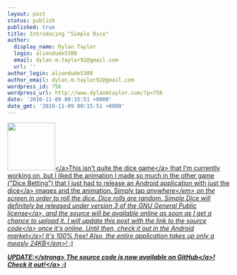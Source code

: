 ```yaml
---
layout: post
status: publish
published: true
title: Introducing "Simple Dice"
author:
  display_name: Dylan Taylor
  login: aliendude5300
  email: dylan.m.taylor92@gmail.com
  url: ''
author_login: aliendude5300
author_email: dylan.m.taylor92@gmail.com
wordpress_id: 756
wordpress_url: http://www.dylanmtaylor.com/?p=756
date: '2010-11-09 00:15:51 +0000'
date_gmt: '2010-11-09 00:15:51 +0000'
---
```

<p><a href="http:&#47;&#47;www.dylanmtaylor.com&#47;wp-content&#47;uploads&#47;2010&#47;11&#47;dice2.png"><img class="alignleft size-thumbnail wp-image-785" title="Simple Dice Icon" src="http:&#47;&#47;www.dylanmtaylor.com&#47;wp-content&#47;uploads&#47;2010&#47;11&#47;dice2.png?w=150" alt="" width="108" height="108" &#47;><&#47;a>This isn't quite the <a class="zem_slink" title="List of dice games" rel="wikipedia" href="http:&#47;&#47;en.wikipedia.org&#47;wiki&#47;List_of_dice_games">dice game<&#47;a> that I'm currently working on, but I liked the animation I made so much in the other game ("Dice Betting") that I just had to release an Android application with just the <a class="zem_slink" title="Dice" rel="wikipedia" href="http:&#47;&#47;en.wikipedia.org&#47;wiki&#47;Dice">dice<&#47;a> images and the animation. Simply tap <em>anywhere<&#47;em> on the screen in order to roll the dice. Dice rolls are random. Simple Dice will definitely be released under version 3 of the <a class="zem_slink" title="GNU General Public License" rel="wikipedia" href="http:&#47;&#47;en.wikipedia.org&#47;wiki&#47;GNU_General_Public_License">GNU General Public license<&#47;a>, and the source will be available online as soon as I get a chance to upload it. I will update this post with the link to the <a class="zem_slink" title="Source code" rel="wikipedia" href="http:&#47;&#47;en.wikipedia.org&#47;wiki&#47;Source_code">source code<&#47;a> once it's online. Until then, check it out in the <a class="zem_slink" title="Android Market" rel="homepage" href="http:&#47;&#47;www.android.com&#47;market&#47;">Android market<&#47;a>! It's 100% free! Also, the entire application takes up only a measly <em>24KB<&#47;em>! ;)</p>
<p><strong>UPDATE:<&#47;strong> The source code is now available on <a class="zem_slink" title="GitHub" rel="homepage" href="http:&#47;&#47;github.com">GitHub<&#47;a>! <a href="https:&#47;&#47;github.com&#47;aliendude5300&#47;Simple-Dice">Check it out!<&#47;a> :)</p>
